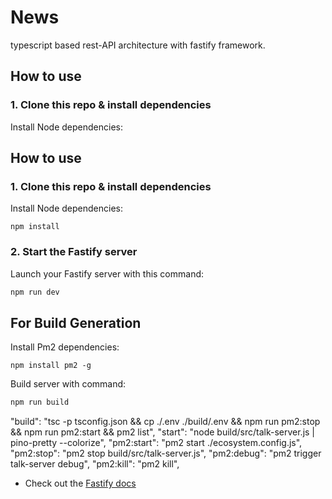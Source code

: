 # News 
typescript based rest-API architecture with fastify framework.

## How to use

### 1. Clone this repo & install dependencies

Install Node dependencies:

## How to use

### 1. Clone this repo & install dependencies

Install Node dependencies:

`npm install`



### 2. Start the Fastify server
Launch your Fastify server with this command:

```sh
npm run dev
```

## For Build Generation
Install Pm2 dependencies:

`npm install pm2 -g`

Build server with command:

```sh
npm run build
```


"build": "tsc -p tsconfig.json && cp ./.env ./build/.env && npm run pm2:stop && npm run pm2:start && pm2 list",
"start": "node build/src/talk-server.js | pino-pretty --colorize",
"pm2:start": "pm2 start ./ecosystem.config.js",
"pm2:stop": "pm2 stop build/src/talk-server.js",
"pm2:debug": "pm2 trigger talk-server debug",
"pm2:kill": "pm2 kill",

- Check out the [Fastify docs](https://www.fastify.io/docs/latest/)
